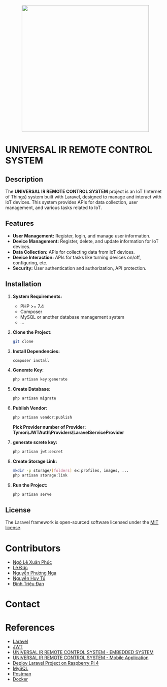 <p align="center"><a href="https://laravel.com" target="_blank"><img src="https://raw.githubusercontent.com/laravel/art/master/logo-lockup/5%20SVG/2%20CMYK/1%20Full%20Color/laravel-logolockup-cmyk-red.svg" width="400"></a></p>

# UNIVERSAL IR REMOTE CONTROL SYSTEM

## Description

The **UNIVERSAL IR REMOTE CONTROL SYSTEM** project is an IoT (Internet of Things) system built with Laravel, designed to manage and interact with IoT devices. This system provides APIs for data collection, user management, and various tasks related to IoT.

## Features

-   **User Management:** Register, login, and manage user information.
-   **Device Management:** Register, delete, and update information for IoT devices.
-   **Data Collection:** APIs for collecting data from IoT devices.
-   **Device Interaction:** APIs for tasks like turning devices on/off, configuring, etc.
-   **Security:** User authentication and authorization, API protection.

## Installation

1. **System Requirements:**

    - PHP >= 7.4
    - Composer
    - MySQL or another database management system
    - ...

2. **Clone the Project:**
    ```bash
    git clone
    ```
3. **Install Dependencies:**
    ```bash
    composer install
    ```
4. **Generate Key:**
    ```bash
    php artisan key:generate
    ```
5. **Create Database:**
    ```bash
    php artisan migrate
    ```
6. **Publish Vendor:**
    ```bash
    php artisan vendor:publish
    ```
    **Pick Provider number of Provider: Tymon\JWTAuth\Providers\LaravelServiceProvider**
7. **generate screte key:**
    ```bash
    php artisan jwt:secret
    ```
8. **Create Storage Link:**
    ```bash
    mkdir -p storage/[folders] ex:profiles, images, ...
    php artisan storage:link
    ```
9. **Run the Project:**
    ```bash
    php artisan serve
    ```

## License

The Laravel framework is open-sourced software licensed under the [MIT license](https://opensource.org/licenses/MIT).

# Contributors

-   [Ngô Lê Xuân Phúc](https://github.com/xuanPhuc-1)
-   [Lê Đức](https://github.com/DuCLeK65t)
-   [Nguyễn Phương Nga](https://github.com/phuongnga28)
-   [Nguyễn Huy Tú](https://github.com/renadayne)
-   [Đinh Triệu Đan](https://github.com/trd02)

# Contact

# References

-   [Laravel](https://laravel.com/)
-   [JWT](https://jwt-auth.readthedocs.io/en/develop/)
-   [UNIVERSAL IR REMOTE CONTROL SYSTEM - EMBEDDED SYSTEM](https://github.com/DuCLeK65t/Universal-IR-Remote-Control-System.git)
-   [UNIVERSAL IR REMOTE CONTROL SYSTEM - Mobile Application](https://github.com/xuanPhuc-1/Universal-Remote-Control-App)
-   [Deploy Laravel Project on Raspberry Pi 4](https://github.com/aschmelyun/docker-compose-laravel)
-   [MySQL](https://www.mysql.com/)
-   [Postman](https://www.postman.com/)
-   [Docker](https://www.docker.com/)
